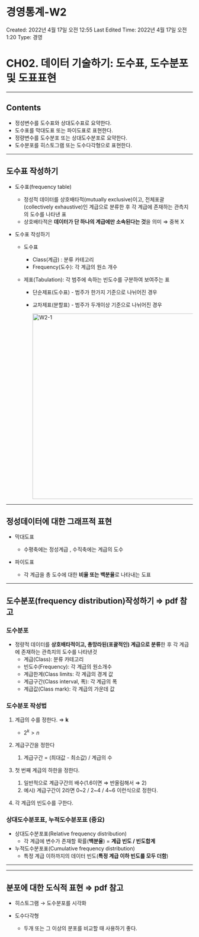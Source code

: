 # 경영통계-W2

Created: 2022년 4월 17일 오전 12:55
Last Edited Time: 2022년 4월 17일 오전 1:20
Type: 경영

# CH02. 데이터 기술하기: 도수표, 도수분포 및 도표표현

---

## Contents

- 정성변수를 도수표와 상대도수표로 요약한다.
- 도수표를 막대도표 또는 파이도표로 표현한다.
- 정량변수를 도수분포 또는 상대도수분포로 요약한다.
- 도수분포를 히스토그램 또는 도수다각형으로 표현한다.

---

## 도수표 작성하기

- 도수표(frequency table)
    - 정성적 데이터를 상호배타적(mutually exclusive)이고, 전체포괄(collectively exhaustive)인 계급으로 분류한 후 각 계급에 존재하는 관측지의 도수를 나타낸 표
    - 상호배타적은 **데이터가 단 하나의 계급에만 소속된다는 것**을 의미 ⇒ 중복 X

- 도수표 작성하기
    - 도수표
        - Class(계급) : 분류 카테고리
        - Frequency(도수): 각 계급의 원소 개수
    
    - 제표(Tabulation): 각 범주에 속하는 빈도수를 구분하여 보여주는 표
        - 단순제표(도수표) - 범주가 한가지 기준으로 나뉘어진 경우
        - 교차제표(분할표) - 범주가 두개이상 기준으로 나뉘어진 경우
        
            <img width="500" alt="W2-1" src="https://user-images.githubusercontent.com/83820185/163702147-162dc70d-a601-456d-8d5d-32f5f5dcab79.png">


---

## 정성데이터에 대한 그래프적 표현

- 막대도표
    - 수평축에는 정성계급 , 수직축에는 계급의 도수

- 파이도표
    - 각 계급을 총 도수에 대한 **비율 또는 백분율**로 나타내는 도표

---

## 도수분포(frequency distribution)작성하기 ⇒ pdf 참고

### **도수분포**

- 정량적 데이터를 **상호배타적이고, 총망라된(포괄적인) 계급으로 분류**한 후 각 계급에 존재하는 관측치의 도수를 나타낸것
    - 계급(Class): 분류 카테고리
    - 빈도수(Frequency): 각 계급의 원소개수
    - 계급한계(Class limits: 각 계급의 경계 값
    - 계급구간(Class interval, 폭): 각 계급의 폭
    - 계급값(Class mark): 각 계급의 가운데 값

### 도수분포 작성법

1. 계급의 수를 정한다. ⇒ **k**
    - $2^k > n$
    
2. 계급구간을 정한다
    1. 계급구간 = (최대값 - 최소값) / 계급의 수
    
3. 첫 번째 계급의 하한을 정한다.
    1. 일반적으로 계급구간의 배수(1.6이면 ⇒ 반올림해서 ⇒ 2)
    2.  예시) 계급구간이 2라면 0~2 / 2~4 / 4~6 이런식으로 정한다.

1. 각 계급의 빈도수를 구한다.

### 상대도수분포표, 누적도수분포표 (중요)

- 상대도수분포표(Relative frequency distribution)
    - 각 계급에 변수가 존재할 확률(**백분율**) = **계급 빈도 / 빈도합계**
- 누적도수분포표(Cumulative frequency distribution)
    - 특정 계급 이하까지의 데이터 빈도(**특정 계급 이하 빈도를 모두 더함**)

---

---

## 분포에 대한 도식적 표현 ⇒ pdf 참고

- 히스토그램 → 도수분포를 시각화

- 도수다각형
    - 두개 또는 그 이상의 분포를 비교할 때 사용하기 좋다.
